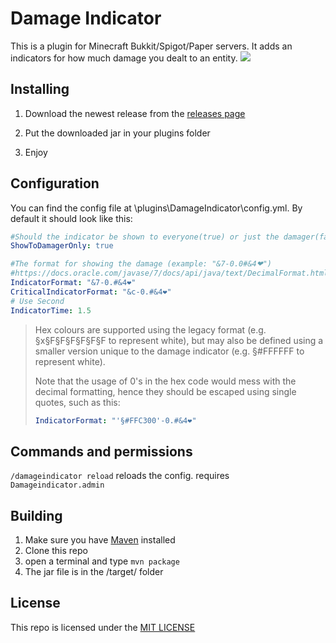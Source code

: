 # Damage Indicator

This is a plugin for Minecraft Bukkit/Spigot/Paper servers. It adds an indicators for how much damage you dealt to an entity.
![](/images/dmgindicatorscreen.png)

## Installing

1. Download the newest release from the [releases page](https://github.com/MagicCheese1/Damage-Indicator/releases)

2. Put the downloaded jar in your plugins folder

3. Enjoy

## Configuration

You can find the config file at \plugins\DamageIndicator\config.yml. By default it should look like this:

```yaml
#Should the indicator be shown to everyone(true) or just the damager(false)
ShowToDamagerOnly: true

#The format for showing the damage (example: "&7-0.0#&4❤")
#https://docs.oracle.com/javase/7/docs/api/java/text/DecimalFormat.html
IndicatorFormat: "&7-0.#&4❤"
CriticalIndicatorFormat: "&c-0.#&4❤"
# Use Second
IndicatorTime: 1.5
```

> Hex colours are supported using the legacy format (e.g. §x§F§F§F§F§F§F to represent white), but may also be defined
> using a smaller version unique to the damage indicator (e.g. §#FFFFFF to represent white).
> 
> Note that the usage of 0's in the hex code would mess with the decimal formatting, hence they should be escaped using
> single quotes, such as this:
> ```yaml
> IndicatorFormat: "'§#FFC300'-0.#&4❤"
> ```

## Commands and permissions

`/damageindicator reload` reloads the config. requires `Damageindicator.admin` 


## Building

1. Make sure you have [Maven](https://maven.apache.org/) installed
2. Clone this repo
3. open a terminal and type `mvn package`
4. The jar file is in the /target/ folder

## License

This repo is licensed under the [MIT LICENSE](/LICENSE)
